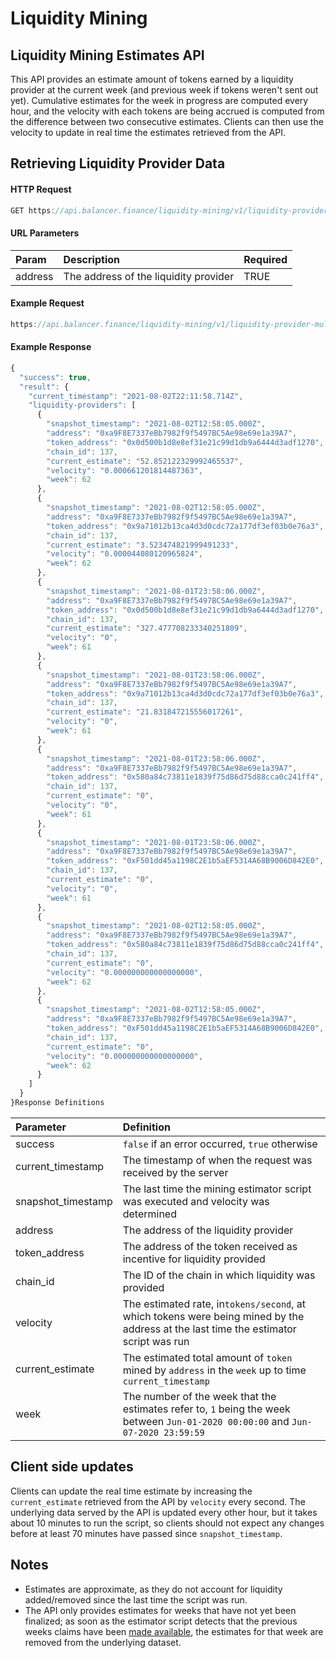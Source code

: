 # Liquidity Mining

## Liquidity Mining Estimates API

This API provides an estimate amount of tokens earned by a liquidity provider at the current week \(and previous week if tokens weren't sent out yet\). Cumulative estimates for the week in progress are computed every hour, and the velocity with each tokens are being accrued is computed from the difference between two consecutive estimates. Clients can then use the velocity to update in real time the estimates retrieved from the API.

## Retrieving Liquidity Provider Data

#### HTTP Request

```jsx
GET https://api.balancer.finance/liquidity-mining/v1/liquidity-provider-multitoken/:address
```

#### URL Parameters

| Param | Description | Required |
| :--- | :--- | :--- |
| address | The address of the liquidity provider | TRUE |

#### Example Request

```jsx
https://api.balancer.finance/liquidity-mining/v1/liquidity-provider-multitoken/0xa9F8E7337eBb7982f9f5497BC5Ae98e69e1a39A7
```

#### Example Response

```jsx
{
  "success": true,
  "result": {
    "current_timestamp": "2021-08-02T22:11:58.714Z",
    "liquidity-providers": [
      {
        "snapshot_timestamp": "2021-08-02T12:58:05.000Z",
        "address": "0xa9F8E7337eBb7982f9f5497BC5Ae98e69e1a39A7",
        "token_address": "0x0d500b1d8e8ef31e21c99d1db9a6444d3adf1270",
        "chain_id": 137,
        "current_estimate": "52.852122329992465537",
        "velocity": "0.000661201814487363",
        "week": 62
      },
      {
        "snapshot_timestamp": "2021-08-02T12:58:05.000Z",
        "address": "0xa9F8E7337eBb7982f9f5497BC5Ae98e69e1a39A7",
        "token_address": "0x9a71012b13ca4d3d0cdc72a177df3ef03b0e76a3",
        "chain_id": 137,
        "current_estimate": "3.523474821999491233",
        "velocity": "0.000044080120965824",
        "week": 62
      },
      {
        "snapshot_timestamp": "2021-08-01T23:58:06.000Z",
        "address": "0xa9F8E7337eBb7982f9f5497BC5Ae98e69e1a39A7",
        "token_address": "0x0d500b1d8e8ef31e21c99d1db9a6444d3adf1270",
        "chain_id": 137,
        "current_estimate": "327.477708233340251809",
        "velocity": "0",
        "week": 61
      },
      {
        "snapshot_timestamp": "2021-08-01T23:58:06.000Z",
        "address": "0xa9F8E7337eBb7982f9f5497BC5Ae98e69e1a39A7",
        "token_address": "0x9a71012b13ca4d3d0cdc72a177df3ef03b0e76a3",
        "chain_id": 137,
        "current_estimate": "21.831847215556017261",
        "velocity": "0",
        "week": 61
      },
      {
        "snapshot_timestamp": "2021-08-01T23:58:06.000Z",
        "address": "0xa9F8E7337eBb7982f9f5497BC5Ae98e69e1a39A7",
        "token_address": "0x580a84c73811e1839f75d86d75d88cca0c241ff4",
        "chain_id": 137,
        "current_estimate": "0",
        "velocity": "0",
        "week": 61
      },
      {
        "snapshot_timestamp": "2021-08-01T23:58:06.000Z",
        "address": "0xa9F8E7337eBb7982f9f5497BC5Ae98e69e1a39A7",
        "token_address": "0xF501dd45a1198C2E1b5aEF5314A68B9006D842E0",
        "chain_id": 137,
        "current_estimate": "0",
        "velocity": "0",
        "week": 61
      },
      {
        "snapshot_timestamp": "2021-08-02T12:58:05.000Z",
        "address": "0xa9F8E7337eBb7982f9f5497BC5Ae98e69e1a39A7",
        "token_address": "0x580a84c73811e1839f75d86d75d88cca0c241ff4",
        "chain_id": 137,
        "current_estimate": "0",
        "velocity": "0.000000000000000000",
        "week": 62
      },
      {
        "snapshot_timestamp": "2021-08-02T12:58:05.000Z",
        "address": "0xa9F8E7337eBb7982f9f5497BC5Ae98e69e1a39A7",
        "token_address": "0xF501dd45a1198C2E1b5aEF5314A68B9006D842E0",
        "chain_id": 137,
        "current_estimate": "0",
        "velocity": "0.000000000000000000",
        "week": 62
      }
    ]
  }
}Response Definitions
```

| Parameter | Definition |
| :--- | :--- |
| success | `false` if an error occurred, `true` otherwise |
| current\_timestamp | The timestamp of when the request was received by the server |
| snapshot\_timestamp | The last time the mining estimator script was executed and velocity was determined |
| address | The address of the liquidity provider |
| token\_address | The address of the token received as incentive for liquidity provided |
| chain\_id | The ID of the chain in which liquidity was provided |
| velocity | The estimated rate, in`tokens/second`, at which tokens were being mined by the address at the last time the estimator script was run |
| current\_estimate | The estimated total amount of `token` mined by `address` in the `week` up to time `current_timestamp` |
| week | The number of the week that the estimates refer to, `1` being the week between `Jun-01-2020 00:00:00` and `Jun-07-2020 23:59:59` |

## Client side updates

Clients can update the real time estimate by increasing the `current_estimate` retrieved from the API by `velocity` every second. The underlying data served by the API is updated every other hour, but it takes about 10 minutes to run the script, so clients should not expect any changes before at least 70 minutes have passed since `snapshot_timestamp`.

## Notes

* Estimates are approximate, as they do not account for liquidity added/removed since the last time the script was run.
* The API only provides estimates for weeks that have not yet been finalized; as soon as the estimator script detects that the previous weeks claims have been [made available](https://ipfs.fleek.co/ipns/balancer-team-bucket.storage.fleek.co/balancer-claim/snapshot), the estimates for that week are removed from the underlying dataset.

